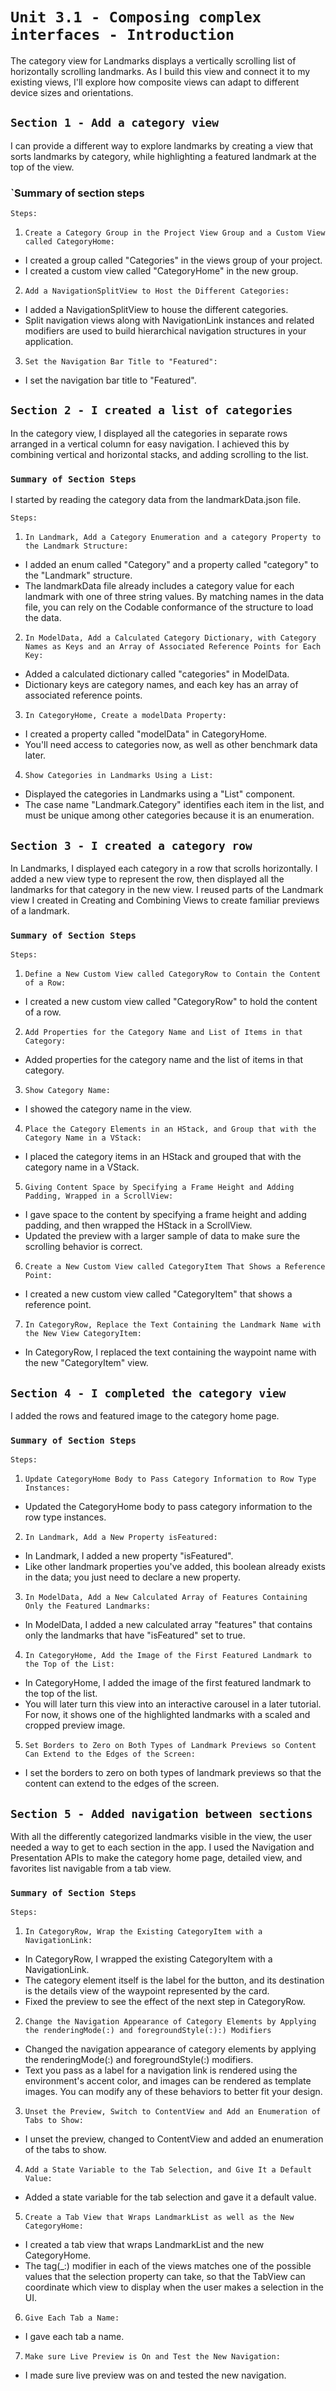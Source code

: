 # `Unit 3.1 - Composing complex interfaces - Introduction`

The category view for Landmarks displays a vertically scrolling list of horizontally scrolling landmarks. As I build this view and connect it to my existing views, I'll explore how composite views can adapt to different device sizes and orientations.

## `Section 1 - Add a category view`

I can provide a different way to explore landmarks by creating a view that sorts landmarks by category, while highlighting a featured landmark at the top of the view.

### `Summary of section steps

`Steps:`
1. `Create a Category Group in the Project View Group and a Custom View called CategoryHome:`
- I created a group called "Categories" in the views group of your project.
- I created a custom view called "CategoryHome" in the new group.
2. `Add a NavigationSplitView to Host the Different Categories:`
- I added a NavigationSplitView to house the different categories.
- Split navigation views along with NavigationLink instances and related modifiers are used to build hierarchical navigation structures in your application.
3. `Set the Navigation Bar Title to "Featured":`
- I set the navigation bar title to "Featured".


## `Section 2 - I created a list of categories`

In the category view, I displayed all the categories in separate rows arranged in a vertical column for easy navigation. I achieved this by combining vertical and horizontal stacks, and adding scrolling to the list.

### `Summary of Section Steps`

I started by reading the category data from the landmarkData.json file.

`Steps:`
1. `In Landmark, Add a Category Enumeration and a category Property to the Landmark Structure:`
- I added an enum called "Category" and a property called "category" to the "Landmark" structure.
- The landmarkData file already includes a category value for each landmark with one of three string values. By matching names in the data file, you can rely on the Codable conformance of the structure to load the data.
2. `In ModelData, Add a Calculated Category Dictionary, with Category Names as Keys and an Array of Associated Reference Points for Each Key:`
- Added a calculated dictionary called "categories" in ModelData.
- Dictionary keys are category names, and each key has an array of associated reference points.
3. `In CategoryHome, Create a modelData Property:`
- I created a property called "modelData" in CategoryHome.
- You'll need access to categories now, as well as other benchmark data later.
4. `Show Categories in Landmarks Using a List:`
- Displayed the categories in Landmarks using a "List" component.
- The case name "Landmark.Category" identifies each item in the list, and must be unique among other categories because it is an enumeration.


## `Section 3 - I created a category row`

In Landmarks, I displayed each category in a row that scrolls horizontally. I added a new view type to represent the row, then displayed all the landmarks for that category in the new view. I reused parts of the Landmark view I created in Creating and Combining Views to create familiar previews of a landmark.

### `Summary of Section Steps`

`Steps:`
1. `Define a New Custom View called CategoryRow to Contain the Content of a Row:`
- I created a new custom view called "CategoryRow" to hold the content of a row.
2. `Add Properties for the Category Name and List of Items in that Category:`
- Added properties for the category name and the list of items in that category.
3. `Show Category Name:`
- I showed the category name in the view.
4. `Place the Category Elements in an HStack, and Group that with the Category Name in a VStack:`
- I placed the category items in an HStack and grouped that with the category name in a VStack.
5. `Giving Content Space by Specifying a Frame Height and Adding Padding, Wrapped in a ScrollView:`
- I gave space to the content by specifying a frame height and adding padding, and then wrapped the HStack in a ScrollView.
- Updated the preview with a larger sample of data to make sure the scrolling behavior is correct.
6. `Create a New Custom View called CategoryItem That Shows a Reference Point:`
- I created a new custom view called "CategoryItem" that shows a reference point.
7. `In CategoryRow, Replace the Text Containing the Landmark Name with the New View CategoryItem:`
- In CategoryRow, I replaced the text containing the waypoint name with the new "CategoryItem" view.



## `Section 4 - I completed the category view`

I added the rows and featured image to the category home page.

### `Summary of Section Steps`

`Steps:`
1. `Update CategoryHome Body to Pass Category Information to Row Type Instances:`
- Updated the CategoryHome body to pass category information to the row type instances.
2. `In Landmark, Add a New Property isFeatured:`
- In Landmark, I added a new property "isFeatured".
- Like other landmark properties you've added, this boolean already exists in the data; you just need to declare a new property.
3. `In ModelData, Add a New Calculated Array of Features Containing Only the Featured Landmarks:`
- In ModelData, I added a new calculated array "features" that contains only the landmarks that have "isFeatured" set to true.
4. `In CategoryHome, Add the Image of the First Featured Landmark to the Top of the List:`
- In CategoryHome, I added the image of the first featured landmark to the top of the list.
- You will later turn this view into an interactive carousel in a later tutorial. For now, it shows one of the highlighted landmarks with a scaled and cropped preview image.
5. `Set Borders to Zero on Both Types of Landmark Previews so Content Can Extend to the Edges of the Screen:`
- I set the borders to zero on both types of landmark previews so that the content can extend to the edges of the screen.


## `Section 5 - Added navigation between sections`

With all the differently categorized landmarks visible in the view, the user needed a way to get to each section in the app. I used the Navigation and Presentation APIs to make the category home page, detailed view, and favorites list navigable from a tab view.

### `Summary of Section Steps`
    
`Steps:`
1. `In CategoryRow, Wrap the Existing CategoryItem with a NavigationLink:`
- In CategoryRow, I wrapped the existing CategoryItem with a NavigationLink.
- The category element itself is the label for the button, and its destination is the details view of the waypoint represented by the card.
- Fixed the preview to see the effect of the next step in CategoryRow.
2. `Change the Navigation Appearance of Category Elements by Applying the renderingMode(:) and foregroundStyle(:):) Modifiers`
- Changed the navigation appearance of category elements by applying the renderingMode(:) and foregroundStyle(:) modifiers.
- Text you pass as a label for a navigation link is rendered using the environment's accent color, and images can be rendered as template images. You can modify any of these behaviors to better fit your design.
3. `Unset the Preview, Switch to ContentView and Add an Enumeration of Tabs to Show:`
- I unset the preview, changed to ContentView and added an enumeration of the tabs to show.
4. `Add a State Variable to the Tab Selection, and Give It a Default Value:`
- Added a state variable for the tab selection and gave it a default value.
5. `Create a Tab View that Wraps LandmarkList as well as the New CategoryHome:`
- I created a tab view that wraps LandmarkList and the new CategoryHome.
- The tag(_:) modifier in each of the views matches one of the possible values that the selection property can take, so that the TabView can coordinate which view to display when the user makes a selection in the UI.
6. `Give Each Tab a Name:`
- I gave each tab a name.
7. `Make sure Live Preview is On and Test the New Navigation:`
- I made sure live preview was on and tested the new navigation.



